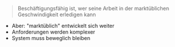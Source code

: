 
> Beschäftigungsfähig ist, wer seine Arbeit in der marktüblichen Geschwindigkeit erledigen kann

- Aber: "marktüblich" entwickelt sich weiter
- Anforderungen werden komplexer
- System muss beweglich bleiben
